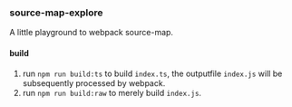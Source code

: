 ### source-map-explore

A little playground to webpack source-map.

#### build

1. run `npm run build:ts` to build `index.ts`, the outputfile `index.js` will be subsequently processed by webpack.
2. run `npm run build:raw` to merely build `index.js`.
